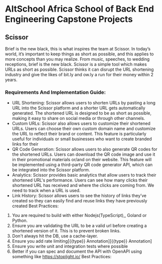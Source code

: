 # AltSchool Africa School of Back End Engineering Capstone Projects

## Scissor
Brief is the new black, this is what inspires the team at Scissor. In today’s world, it’s important to
keep things as short as possible, and this applies to more concepts than you may realize. From 
music, speeches, to wedding receptions, brief is the new black. Scissor is a simple tool which 
makes URLs as short as possible. Scissor thinks it can disrupt the URL shortening industry and 
give the likes of bit.ly and ow.ly a run for their money within 2 years.
### Requirements And Implementation Guide:
- URL Shortening:
Scissor allows users to shorten URLs by pasting a long URL into the Scissor platform and a 
shorter URL gets automatically generated. The shortened URL is designed to be as short as 
possible, making it easy to share on social media or through other channels.
- Custom URLs:
Scissor also allows users to customize their shortened URLs. Users can choose their own 
custom domain name and customize the URL to reflect their brand or content. This feature is 
particularly useful for individuals or small businesses who want to create branded links for their 
- QR Code Generation:
Scissor allows users to also generate QR codes for the shortened URLs. Users can download 
the QR code image and use it in their promotional materials or/and on their website. This 
feature will be implemented using a third-party QR code generator API, which can be integrated 
into the Scissor platform.
- Analytics:
Scissor provides basic analytics that allow users to track their shortened URL's performance. 
Users can see how many clicks their shortened URL has received and where the clicks are 
coming from. We need to track when a URL is used.
- Link History:
Scissor allows users to see the history of links they’ve created so they can easily find and reuse 
links they have previously created
Best Practices:
1. You are required to build with either Nodejs(TypeScript),, Goland or Python.
2. Ensure you are validating the URL to be a valid url before creating a shortened version 
of it. This is to prevent broken links.
3. Don't always hit the DB, use a cache-layer.
4. Ensure you add rate limiting[{{type}} Annotation][{{type}} Annotation]
5. Ensure you write unit and integration tests where possible
6. Better if you can spec and document the API with OpenAPI using something like 
https://stoplight.io/
Best Practices:
